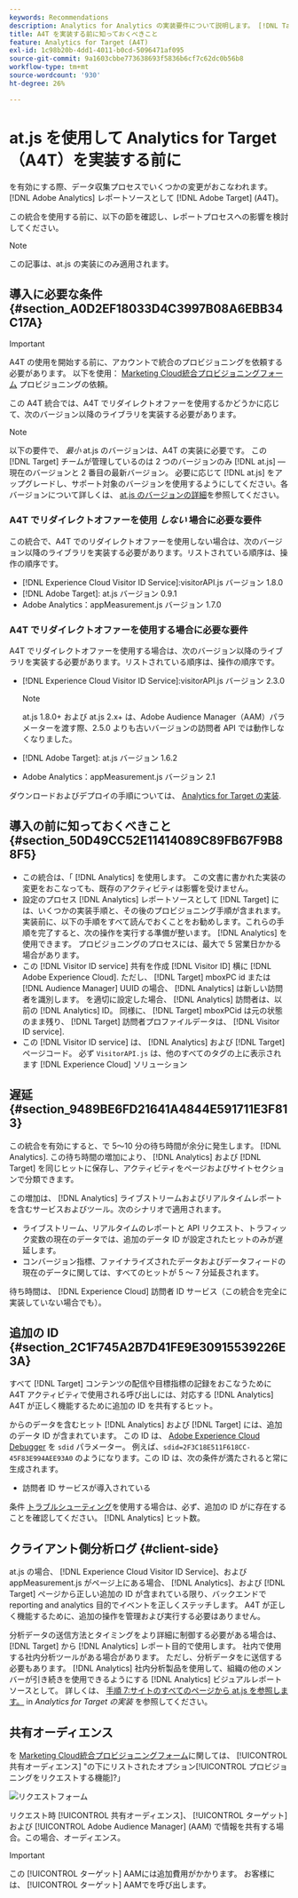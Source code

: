 ```yaml
---
keywords: Recommendations
description: Analytics for Analytics の実装要件について説明します。 [!DNL Target] (A4T) と、この統合を実装する前に考慮すべき事項について説明します。
title: A4T を実装する前に知っておくべきこと
feature: Analytics for Target (A4T)
exl-id: 1c98b20b-4dd1-4011-b0cd-5096471af095
source-git-commit: 9a1603cbbe773638693f5836b6cf7c62dc0b56b8
workflow-type: tm+mt
source-wordcount: '930'
ht-degree: 26%

---
```


# at.js を使用して Analytics for Target（A4T）を実装する前に

を有効にする際、データ収集プロセスでいくつかの変更がおこなわれます。 [!DNL Adobe Analytics] レポートソースとして [!DNL Adobe Target] (A4T)。

この統合を使用する前に、以下の節を確認し、レポートプロセスへの影響を検討してください。

>[!NOTE]
>
>この記事は、at.js の実装にのみ適用されます。

## 導入に必要な条件 {#section_A0D2EF18033D4C3997B08A6EBB34C17A}

>[!IMPORTANT]
>
>A4T の使用を開始する前に、アカウントで統合のプロビジョニングを依頼する必要があります。 以下を使用： [Marketing Cloud統合プロビジョニングフォーム](https://www.adobe.com/go/audiences) プロビジョニングの依頼。

この A4T 統合では、A4T でリダイレクトオファーを使用するかどうかに応じて、次のバージョン以降のライブラリを実装する必要があります。

>[!NOTE]
>
>以下の要件で、 *最小* at.js のバージョンは、A4T の実装に必要です。 この [!DNL Target] チームが管理しているのは 2 つのバージョンのみ [!DNL at.js] — 現在のバージョンと 2 番目の最新バージョン。 必要に応じて [!DNL at.js] をアップグレードし、サポート対象のバージョンを使用するようにしてください。各バージョンについて詳しくは、 [at.js のバージョンの詳細](/help/c-implementing-target/c-implementing-target-for-client-side-web/target-atjs-versions.md#reference_DBB5EDB79EC44E558F9E08D4774A0F7A)を参照してください。

### A4T でリダイレクトオファーを使用 *しない* 場合に必要な要件

この統合で、A4T でのリダイレクトオファーを使用しない場合は、次のバージョン以降のライブラリを実装する必要があります。リストされている順序は、操作の順序です。

* [!DNL Experience Cloud Visitor ID Service]:visitorAPI.js バージョン 1.8.0
* [!DNL Adobe Target]: at.js バージョン 0.9.1
* Adobe Analytics：appMeasurement.js バージョン 1.7.0

### A4T でリダイレクトオファーを使用する場合に必要な要件

A4T でリダイレクトオファーを使用する場合は、次のバージョン以降のライブラリを実装する必要があります。リストされている順序は、操作の順序です。

* [!DNL Experience Cloud Visitor ID Service]:visitorAPI.js バージョン 2.3.0

   >[!NOTE]
   >
   >at.js 1.8.0+ および at.js 2.x+ は、Adobe Audience Manager（AAM）パラメーターを渡す際、2.5.0 よりも古いバージョンの訪問者 API では動作しなくなりました。

* [!DNL Adobe Target]: at.js バージョン 1.6.2

* Adobe Analytics：appMeasurement.js バージョン 2.1

ダウンロードおよびデプロイの手順については、 [Analytics for Target の実装](/help/c-integrating-target-with-mac/a4t/a4timplementation.md).

## 導入の前に知っておくべきこと {#section_50D49CC52E11414089C89FB67F9B88F5}

* この統合は、「 [!DNL Analytics] を使用します。 この文書に書かれた実装の変更をおこなっても、既存のアクティビティは影響を受けません。
* 設定のプロセス [!DNL Analytics] レポートソースとして [!DNL Target] には、いくつかの実装手順と、その後のプロビジョニング手順が含まれます。 実装前に、以下の手順をすべて読んでおくことをお勧めします。これらの手順を完了すると、次の操作を実行する準備が整います。 [!DNL Analytics] を使用できます。 プロビジョニングのプロセスには、最大で 5 営業日かかる場合があります。
* この [!DNL Visitor ID service] 共有を作成 [!DNL Visitor ID] 横に [!DNL Adobe Experience Cloud]. ただし、 [!DNL Target] mboxPC id または [!DNL Audience Manager] UUID の場合、 [!DNL Analytics] は新しい訪問者を識別します。 を適切に設定した場合、 [!DNL Analytics] 訪問者は、以前の [!DNL Analytics] ID。 同様に、 [!DNL Target] mboxPCid は元の状態のまま残り、 [!DNL Target] 訪問者プロファイルデータは、 [!DNL Visitor ID service].
* この [!DNL Visitor ID service] は、 [!DNL Analytics] および [!DNL Target] ページコード。 必ず `VisitorAPI.js` は、他のすべてのタグの上に表示されます [!DNL Experience Cloud] ソリューション

## 遅延 {#section_9489BE6FD21641A4844E591711E3F813}

この統合を有効にすると、で 5～10 分の待ち時間が余分に発生します。 [!DNL Analytics]. この待ち時間の増加により、 [!DNL Analytics] および [!DNL Target] を同じヒットに保存し、アクティビティをページおよびサイトセクションで分類できます。

この増加は、 [!DNL Analytics] ライブストリームおよびリアルタイムレポートを含むサービスおよびツール。次のシナリオで適用されます。

* ライブストリーム、リアルタイムのレポートと API リクエスト、トラフィック変数の現在のデータでは、追加のデータ ID が設定されたヒットのみが遅延します。
* コンバージョン指標、ファイナライズされたデータおよびデータフィードの現在のデータに関しては、すべてのヒットが 5 ～ 7 分延長されます。

待ち時間は、 [!DNL Experience Cloud] 訪問者 ID サービス（この統合を完全に実装していない場合でも）。

## 追加の ID {#section_2C1F745A2B7D41FE9E30915539226E3A}

すべて [!DNL Target] コンテンツの配信や目標指標の記録をおこなうために A4T アクティビティで使用される呼び出しには、対応する [!DNL Analytics] A4T が正しく機能するために追加の ID を共有するヒット。

からのデータを含むヒット [!DNL Analytics] および [!DNL Target] には、追加のデータ ID が含まれています。 この ID は、 [Adobe Experience Cloud Debugger](https://experienceleague.adobe.com/docs/debugger/using/experience-cloud-debugger.html) を `sdid` パラメーター。 例えば、`sdid=2F3C18E511F618CC-45F83E994AEE93A0` のようになります。この ID は、次の条件が満たされると常に生成されます。

* 訪問者 ID サービスが導入されている

条件 [トラブルシューティング](/help/c-integrating-target-with-mac/a4t/c-a4t-troubleshooting/a4t-troubleshooting.md)を使用する場合は、必ず、追加の ID がに存在することを確認してください。 [!DNL Analytics] ヒット数。

## クライアント側分析ログ {#client-side}

at.js の場合、 [!DNL Experience Cloud Visitor ID Service]、および appMeasurement.js がページ上にある場合、 [!DNL Analytics]、および [!DNL Target] ページから正しい追加の ID が含まれている限り、バックエンドで reporting and analytics 目的でイベントを正しくステッチします。 A4T が正しく機能するために、追加の操作を管理および実行する必要はありません。

分析データの送信方法とタイミングをより詳細に制御する必要がある場合は、 [!DNL Target] から [!DNL Analytics] レポート目的で使用します。 社内で使用する社内分析ツールがある場合があります。 ただし、分析データをに送信する必要もあります。 [!DNL Analytics] 社内分析製品を使用して、組織の他のメンバーが引き続きを使用できるようにする [!DNL Analytics] ビジュアルレポートソースとして。 詳しくは、 [手順 7:サイトのすべてのページから at.js を参照します。](/help/c-integrating-target-with-mac/a4t/a4timplementation.md#step7) in *Analytics for Target の実装* を参照してください。

## 共有オーディエンス

を [Marketing Cloud統合プロビジョニングフォーム](https://www.adobe.com/go/audiences)に関しては、 [!UICONTROL 共有オーディエンス] &quot;の下にリストされたオプション[!UICONTROL プロビジョニングをリクエストする機能]?」

![リクエストフォーム](/help/c-integrating-target-with-mac/a4t/assets/request-form.png)

リクエスト時 [!UICONTROL 共有オーディエンス]、 [!UICONTROL ターゲット] および [!UICONTROL Adobe Audience Manager] (AAM) で情報を共有する場合。この場合、オーディエンス。

>[!IMPORTANT]
>
>この [!UICONTROL ターゲット] AAMには追加費用がかかります。 お客様には、 [!UICONTROL ターゲット] AAMでを呼び出します。
